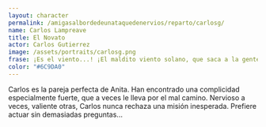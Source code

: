 ```yaml
---
layout: character
permalink: /amigasalbordedeunataquedenervios/reparto/carlosg/
name: Carlos Lampreave
title: El Novato
actor: Carlos Gutierrez 
image: /assets/portraits/carlosg.png
frase: ¡Es el viento...! ¡El maldito viento solano, que saca a la gente de quicio!
color: "#6C9DA0"
---
```

Carlos es la pareja perfecta de Anita. Han encontrado una complicidad especialmente fuerte, que a veces le lleva por el mal camino. Nervioso a veces, valiente otras, Carlos nunca rechaza una misión inesperada. Prefiere actuar sin demasiadas preguntas...